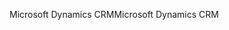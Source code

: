 <span data-ttu-id="a84f3-101">Microsoft Dynamics CRM</span><span class="sxs-lookup"><span data-stu-id="a84f3-101">Microsoft Dynamics CRM</span></span>